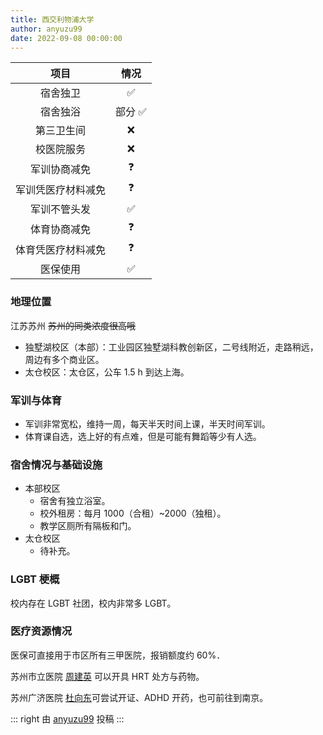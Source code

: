 ```yaml
---
title: 西交利物浦大学
author: anyuzu99
date: 2022-09-08 00:00:00
---
```


|项目|情况|
|:---:|:---:|
|宿舍独卫| ✅|
|宿舍独浴|部分 ✅|
|第三卫生间|❌|
|校医院服务|❌|
|军训协商减免|❓|
|军训凭医疗材料减免|❓|
|军训不管头发|✅|
|体育协商减免|❓|
|体育凭医疗材料减免|❓|
|医保使用|✅|

### 地理位置

江苏苏州 ~~苏州的同类浓度很高哦~~

- 独墅湖校区（本部）：工业园区独墅湖科教创新区，二号线附近，走路稍远，周边有多个商业区。
- 太仓校区：太仓区，公车 1.5 h 到达上海。

### 军训与体育

- 军训非常宽松，维持一周，每天半天时间上课，半天时间军训。
- 体育课自选，选上好的有点难，但是可能有舞蹈等少有人选。

### 宿舍情况与基础设施

- 本部校区
	- 宿舍有独立浴室。
	- 校外租房：每月 1000（合租）~2000（独租）。
	- 教学区厕所有隔板和门。
- 太仓校区
	- 待补充。

### LGBT 梗概

校内存在 LGBT 社团，校内非常多 LGBT。

### 医疗资源情况

医保可直接用于市区所有三甲医院，报销额度约 60%．

苏州市立医院 [周建英](https://mtf.wiki/zh-cn/docs/hrt/zhou-jianying/) 可以开具 HRT 处方与药物。

苏州广济医院 [杜向东](https://mtf.wiki/zh-cn/docs/psyco/jiangsu/du-xiangdong/)可尝试开证、ADHD 开药，也可前往到南京。

::: right
由 [anyuzu99](https://github.com/anyuzu99) 投稿
:::
